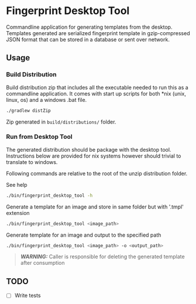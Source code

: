 # Fingerprint Desktop Tool

Commandline application for generating templates from the desktop. Templates generated are serialized fingerprint
template in gzip-compressed JSON format that can be stored in a database or sent over network.

## Usage 

### Build Distribution

Build distribution zip that includes all the executable needed to run this as a commandline application. It comes with
start up scripts for both *nix (unix, linux, os) and a windows .bat file.

```bash
./gradlew distZip
```

Zip generated in `build/distributions/` folder.

### Run from Desktop Tool

The generated distribution should be package with the desktop tool. Instructions below are provided for nix systems
however should trivial to translate to windows.

Following commands are relative to the root of the unzip distribution folder.

See help 

```bash
./bin/fingerprint_desktop_tool -h
```

Generate a template for an image and store in same folder but with '.tmpl' extension

```bash
./bin/fingerprint_desktop_tool <image_path>
```

Generate template for an image and output to the specified path

```bash
./bin/fingerprint_desktop_tool <image_path> -o <output_path>
```

> **_WARNING:_**  Caller is responsible for deleting the generated template after consumption


## TODO
-[ ] Write tests